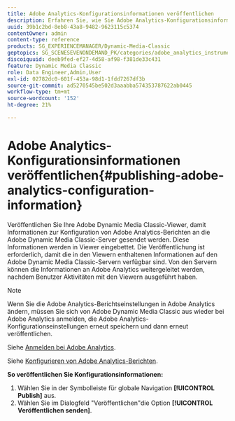 ```yaml
---
title: Adobe Analytics-Konfigurationsinformationen veröffentlichen
description: Erfahren Sie, wie Sie Adobe Analytics-Konfigurationsinformationen aus Adobe Dynamic Media Classic veröffentlichen.
uuid: 39b1c2bd-8eb8-43a8-9482-9623115c5374
contentOwner: admin
content-type: reference
products: SG_EXPERIENCEMANAGER/Dynamic-Media-Classic
geptopics: SG_SCENESEVENONDEMAND_PK/categories/adobe_analytics_instrumentation_kit
discoiquuid: deeb9fed-ef27-4d58-af98-f381de33c431
feature: Dynamic Media Classic
role: Data Engineer,Admin,User
exl-id: 02782dc0-601f-453a-98d1-1fdd7267df3b
source-git-commit: ad5270545be502d3aaabba574353787622ab0445
workflow-type: tm+mt
source-wordcount: '152'
ht-degree: 21%

---
```


# Adobe Analytics-Konfigurationsinformationen veröffentlichen{#publishing-adobe-analytics-configuration-information}

Veröffentlichen Sie Ihre Adobe Dynamic Media Classic-Viewer, damit Informationen zur Konfiguration von Adobe Analytics-Berichten an die Adobe Dynamic Media Classic-Server gesendet werden. Diese Informationen werden in Viewer eingebettet. Die Veröffentlichung ist erforderlich, damit die in den Viewern enthaltenen Informationen auf den Adobe Dynamic Media Classic-Servern verfügbar sind. Von den Servern können die Informationen an Adobe Analytics weitergeleitet werden, nachdem Benutzer Aktivitäten mit den Viewern ausgeführt haben.

>[!NOTE]
>
>Wenn Sie die Adobe Analytics-Berichtseinstellungen in Adobe Analytics ändern, müssen Sie sich von Adobe Dynamic Media Classic aus wieder bei Adobe Analytics anmelden, die Adobe Analytics-Konfigurationseinstellungen erneut speichern und dann erneut veröffentlichen.

Siehe [Anmelden bei Adobe Analytics](log-analytics.md#log_in_to_adobe_analytics).

Siehe [Konfigurieren von Adobe Analytics-Berichten](configuring-analytics-reports.md#configuring_adobe_analytics_reports).

**So veröffentlichen Sie Konfigurationsinformationen:**

1. Wählen Sie in der Symbolleiste für globale Navigation **[!UICONTROL Publish]** aus.
1. Wählen Sie im Dialogfeld &quot;Veröffentlichen&quot;die Option **[!UICONTROL Veröffentlichen senden]**.
